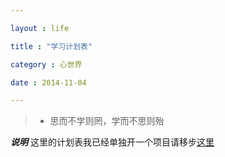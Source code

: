 ```yaml
---

layout : life

title : "学习计划表"

category : 心世界

date : 2014-11-04

---
```




> *  思而不学则罔，学而不思则殆



<!-- more -->

***说明*** 这里的计划表我已经单独开一个项目请移步[这里](http://daodaoliang.github.io/work-list/)
